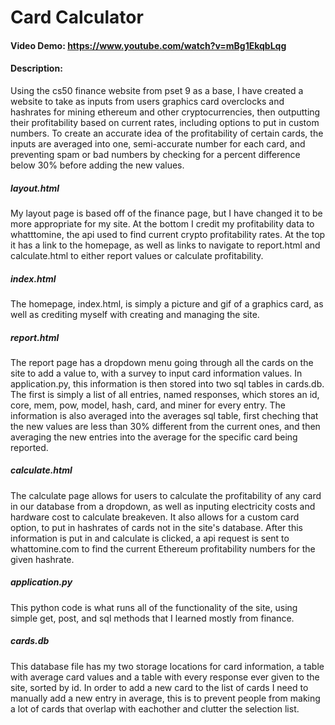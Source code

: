 # Card Calculator
#### Video Demo:  https://www.youtube.com/watch?v=mBg1EkqbLqg
#### Description:
Using the cs50 finance website from pset 9 as a base, I have created a website to  take as inputs from users graphics card overclocks and hashrates for mining ethereum and other cryptocurrencies, then outputting their profitability based on current rates, including options to put in custom numbers. To create an accurate idea of the profitability of certain cards, the inputs are averaged into one, semi-accurate number for each card, and preventing spam or bad numbers by checking for a percent difference below 30% before adding the new values.

##### layout.html
My layout page is based off of the finance page, but I have changed it to be more appropriate for my site. At the bottom I credit my profitability data to whatttomine, the api used to find current crypto profitability rates. At the top it has a link to the homepage, as well as links to navigate to report.html and calculate.html to either report values or calculate profitability.

##### index.html
The homepage, index.html, is simply a picture and gif of a graphics card, as well as crediting myself with creating and managing the site.

##### report.html
The report page has a dropdown menu going through all the cards on the site to add a value to, with a survey to input card information values. In application.py, this information is then stored into two sql tables in cards.db. The first is simply a list of all entries, named responses, which stores an id, core, mem, pow, model, hash, card, and miner for every entry. The information is also averaged into the averages sql table, first cheching that the new values are less than 30% different from the current ones, and then averaging the new entries into the average for the specific card being reported.

##### calculate.html
The calculate page allows for users to calculate the profitability of any card in our database from a dropdown, as well as inputing electricity costs and hardware cost to calculate breakeven. It also allows for a custom card option, to put in hashrates of cards not in the site's database. After this information is put in and calculate is clicked, a api request is sent to whattomine.com to find the current Ethereum profitability numbers for the given hashrate.

##### application.py
This python code is what runs all of the functionality of the site, using simple get, post, and sql methods that I learned mostly from finance.

##### cards.db
This database file has my two storage locations for card information, a table with average card values and a table with every response ever given to the site, sorted by id. In order to add a new card to the list of cards I need to manually add a new entry in average, this is to prevent people from making a lot of cards that overlap with eachother and clutter the selection list.